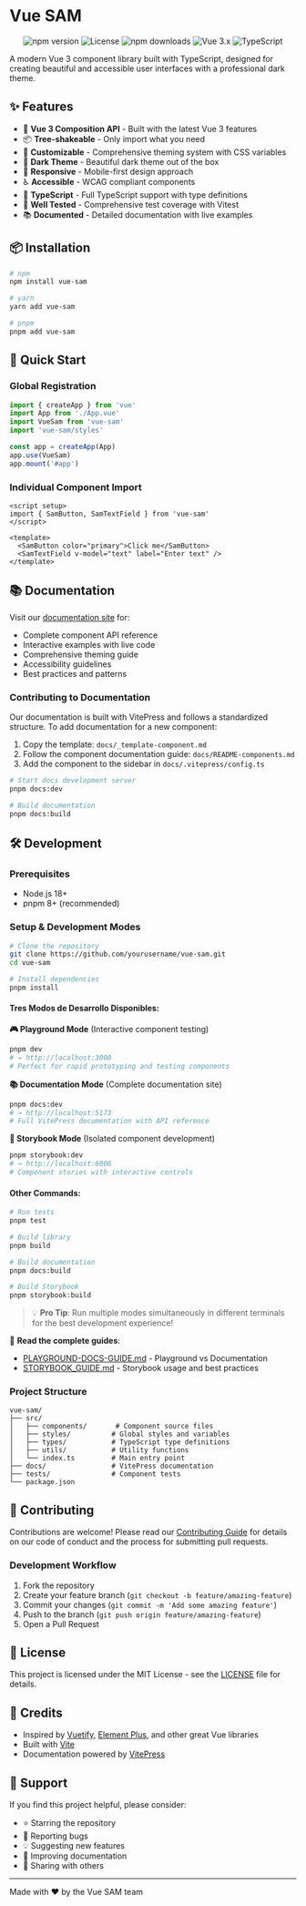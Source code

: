 # Vue SAM

<p align="center">
  <img src="https://img.shields.io/npm/v/vue-sam.svg" alt="npm version">
  <img src="https://img.shields.io/npm/l/vue-sam.svg" alt="License">
  <img src="https://img.shields.io/npm/dm/vue-sam.svg" alt="npm downloads">
  <img src="https://img.shields.io/badge/Vue-3.x-brightgreen.svg" alt="Vue 3.x">
  <img src="https://img.shields.io/badge/TypeScript-5.x-blue.svg" alt="TypeScript">
</p>

A modern Vue 3 component library built with TypeScript, designed for creating beautiful and accessible user interfaces with a professional dark theme.

## ✨ Features

- 🚀 **Vue 3 Composition API** - Built with the latest Vue 3 features
- 📦 **Tree-shakeable** - Only import what you need
- 🎨 **Customizable** - Comprehensive theming system with CSS variables
- 🌙 **Dark Theme** - Beautiful dark theme out of the box
- 📱 **Responsive** - Mobile-first design approach
- ♿ **Accessible** - WCAG compliant components
- 🔧 **TypeScript** - Full TypeScript support with type definitions
- 🧪 **Well Tested** - Comprehensive test coverage with Vitest
- 📚 **Documented** - Detailed documentation with live examples

## 📦 Installation

```bash
# npm
npm install vue-sam

# yarn
yarn add vue-sam

# pnpm
pnpm add vue-sam
```

## 🚀 Quick Start

### Global Registration

```js
import { createApp } from 'vue'
import App from './App.vue'
import VueSam from 'vue-sam'
import 'vue-sam/styles'

const app = createApp(App)
app.use(VueSam)
app.mount('#app')
```

### Individual Component Import

```vue
<script setup>
import { SamButton, SamTextField } from 'vue-sam'
</script>

<template>
  <SamButton color="primary">Click me</SamButton>
  <SamTextField v-model="text" label="Enter text" />
</template>
```

## 📚 Documentation

Visit our [documentation site](https://yourusername.github.io/vue-sam) for:

- Complete component API reference
- Interactive examples with live code
- Comprehensive theming guide
- Accessibility guidelines
- Best practices and patterns

### Contributing to Documentation

Our documentation is built with VitePress and follows a standardized structure. To add documentation for a new component:

1. Copy the template: `docs/_template-component.md`
2. Follow the component documentation guide: `docs/README-components.md`
3. Add the component to the sidebar in `docs/.vitepress/config.ts`

```bash
# Start docs development server
pnpm docs:dev

# Build documentation
pnpm docs:build
```

## 🛠️ Development

### Prerequisites

- Node.js 18+
- pnpm 8+ (recommended)

### Setup & Development Modes

```bash
# Clone the repository
git clone https://github.com/yourusername/vue-sam.git
cd vue-sam

# Install dependencies
pnpm install
```

#### **Tres Modos de Desarrollo Disponibles:**

**🎮 Playground Mode** (Interactive component testing)
```bash
pnpm dev
# → http://localhost:3000
# Perfect for rapid prototyping and testing components
```

**📚 Documentation Mode** (Complete documentation site)
```bash
pnpm docs:dev  
# → http://localhost:5173
# Full VitePress documentation with API reference
```

**🔬 Storybook Mode** (Isolated component development)
```bash
pnpm storybook:dev
# → http://localhost:6006
# Component stories with interactive controls
```

#### **Other Commands:**
```bash
# Run tests
pnpm test

# Build library
pnpm build

# Build documentation
pnpm docs:build

# Build Storybook
pnpm storybook:build
```

> 💡 **Pro Tip**: Run multiple modes simultaneously in different terminals for the best development experience!

📖 **Read the complete guides**: 
- [PLAYGROUND-DOCS-GUIDE.md](./PLAYGROUND-DOCS-GUIDE.md) - Playground vs Documentation
- [STORYBOOK_GUIDE.md](./STORYBOOK_GUIDE.md) - Storybook usage and best practices

### Project Structure

```
vue-sam/
├── src/
│   ├── components/       # Component source files
│   ├── styles/          # Global styles and variables
│   ├── types/           # TypeScript type definitions
│   ├── utils/           # Utility functions
│   └── index.ts         # Main entry point
├── docs/                # VitePress documentation
├── tests/               # Component tests
└── package.json
```

## 🤝 Contributing

Contributions are welcome! Please read our [Contributing Guide](CONTRIBUTING.md) for details on our code of conduct and the process for submitting pull requests.

### Development Workflow

1. Fork the repository
2. Create your feature branch (`git checkout -b feature/amazing-feature`)
3. Commit your changes (`git commit -m 'Add some amazing feature'`)
4. Push to the branch (`git push origin feature/amazing-feature`)
5. Open a Pull Request

## 📄 License

This project is licensed under the MIT License - see the [LICENSE](LICENSE) file for details.

## 🙏 Credits

- Inspired by [Vuetify](https://vuetifyjs.com/), [Element Plus](https://element-plus.org/), and other great Vue libraries
- Built with [Vite](https://vitejs.dev/)
- Documentation powered by [VitePress](https://vitepress.dev/)

## 💖 Support

If you find this project helpful, please consider:

- ⭐ Starring the repository
- 🐛 Reporting bugs
- 💡 Suggesting new features
- 📖 Improving documentation
- 👥 Sharing with others

---

Made with ❤️ by the Vue SAM team
